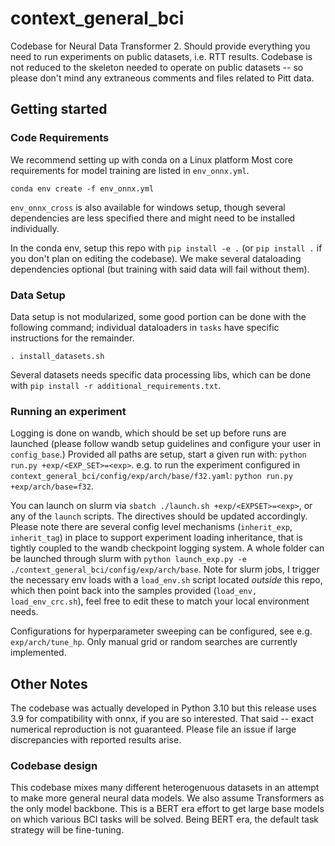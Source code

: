 # context_general_bci
Codebase for Neural Data Transformer 2. Should provide everything you need to run experiments on public datasets, i.e. RTT results. Codebase is not reduced to the skeleton needed to operate on public datasets -- so please don't mind any extraneous comments and files related to Pitt data.

## Getting started

### Code Requirements
We recommend setting up with conda on a Linux platform Most core requirements for model training are listed in `env_onnx.yml`.
```
conda env create -f env_onnx.yml
```
`env_onnx_cross` is also available for windows setup, though several dependencies are less specified there and might need to be installed individually.

In the conda env, setup this repo with `pip install -e .` (or `pip install .` if you don't plan on editing the codebase). We make several dataloading dependencies optional (but training with said data will fail without them).

### Data Setup
Data setup is not modularized, some good portion can be done with the following command; individual dataloaders in `tasks` have specific instructions for the remainder.
```
. install_datasets.sh
```
Several datasets needs specific data processing libs, which can be done with `pip install -r additional_requirements.txt`.


### Running an experiment
Logging is done on wandb, which should be set up before runs are launched (please follow wandb setup guidelines and configure your user in `config_base`.)
Provided all paths are setup, start a given run with:
`python run.py +exp/<EXP_SET>=<exp>`.
e.g. to run the experiment configured in `context_general_bci/config/exp/arch/base/f32.yaml`: `python run.py +exp/arch/base=f32`.

You can launch on slurm via `sbatch ./launch.sh +exp/<EXPSET>=<exp>`, or any of the `launch` scripts. The directives should be updated accordingly. Please note there are several config level mechanisms (`inherit_exp`, `inherit_tag`) in place to support experiment loading inheritance, that is tightly coupled to the wandb checkpoint logging system.
A whole folder can be launched through slurm with `python launch_exp.py -e ./context_general_bci/config/exp/arch/base`.
Note for slurm jobs, I trigger the necessary env loads with a `load_env.sh` script located _outside_ this repo, which then point back into the samples provided (`load_env, load_env_crc.sh`), feel free to edit these to match your local environment needs.


Configurations for hyperparameter sweeping can be configured, see e.g. `exp/arch/tune_hp`. Only manual grid or random searches are currently implemented.



## Other Notes
The codebase was actually developed in Python 3.10 but this release uses 3.9 for compatibility with onnx, if you are so interested. That said -- exact numerical reproduction is not guaranteed. Please file an issue if large discrepancies with reported results arise.


### Codebase design
This codebase mixes many different heterogenuous datasets in an attempt to make more general neural data models. We also assume Transformers as the only model backbone. This is a BERT era effort to get large base models on which various BCI tasks will be solved. Being BERT era, the default task strategy will be fine-tuning.



